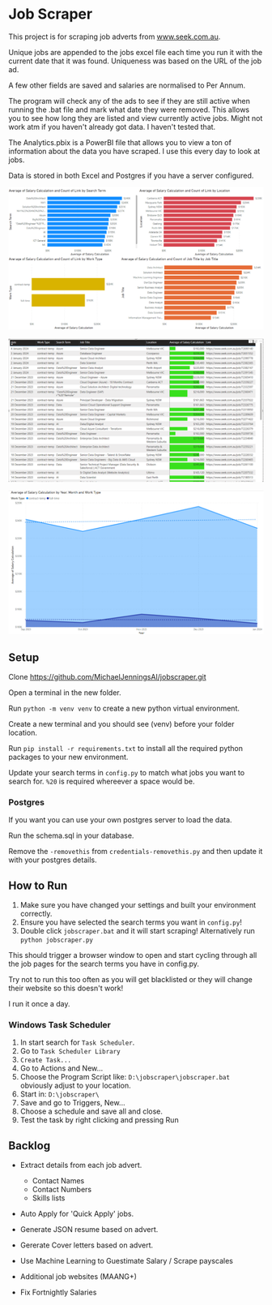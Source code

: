 # Job Scraper

This project is for scraping job adverts from www.seek.com.au.

Unique jobs are appended to the jobs excel file each time you run it with the current date that it was found. Uniqueness was based on the URL of the job ad.

A few other fields are saved and salaries are normalised to Per Annum.

The program will check any of the ads to see if they are still active when running the .bat file and mark what date they were removed. This allows you to see how long they are listed and view currently active jobs. Might not work atm if you haven't already got data. I haven't tested that.

The Analytics.pbix is a PowerBI file that allows you to view a ton of information about the data you have scraped. I use this every day to look at jobs.

Data is stored in both Excel and Postgres if you have a server configured.

![Screenshot](images/dashboard.png)

![Screenshot](images/listings.png)

![Screenshot](images/trends.png)

## Setup

Clone https://github.com/MichaelJenningsAI/jobscraper.git

Open a terminal in the new folder.

Run `python -m venv venv` to create a new python virtual environment.

Create a new terminal and you should see (venv) before your folder location.

Run `pip install -r requirements.txt` to install all the required python packages to your new environment.

Update your search terms in `config.py` to match what jobs you want to search for. `%20` is required whereever a space would be.

### Postgres

If you want you can use your own postgres server to load the data.

Run the schema.sql in your database.

Remove the `-removethis` from `credentials-removethis.py` and then update it with your postgres details.

## How to Run

1. Make sure you have changed your settings and built your environment correctly.
2. Ensure you have selected the search terms you want in `config.py`!
3. Double click `jobscraper.bat` and it will start scraping! Alternatively run `python jobscraper.py`

This should trigger a browser window to open and start cycling through all the job pages for the search terms you have in config.py.

Try not to run this too often as you will get blacklisted or they will change their website so this doesn't work!

I run it once a day.

### Windows Task Scheduler

1. In start search for `Task Scheduler`.
2. Go to `Task Scheduler Library`
3. `Create Task...`
4. Go to Actions and New...
5. Choose the Program Script like: `D:\jobscraper\jobscraper.bat` obviously adjust to your location.
6. Start in: `D:\jobscraper\`
7. Save and go to Triggers, New...
8. Choose a schedule and save all and close.
9. Test the task by right clicking and pressing Run

## Backlog

* Extract details from each job advert.

  * Contact Names
  * Contact Numbers
  * Skills lists
* Auto Apply for 'Quick Apply' jobs.
* Generate JSON resume based on advert.
* Gererate Cover letters based on advert.
* Use Machine Learning to Guestimate Salary / Scrape payscales
* Additional job websites (MAANG+)
* Fix Fortnightly Salaries
